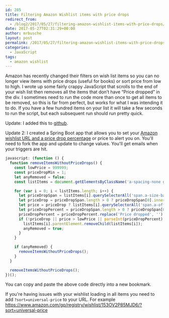 ```yaml
---
id: 285
title: Filtering Amazon Wishlist items with price drops
redirect_from:
  - /blog2/2017/05/27/filtering-amazon-wishlist-items-with-price-drops/
date: 2017-05-27T02:31:29+00:00
author: mrbusche
layout: post
permalink: /2017/05/27/filtering-amazon-wishlist-items-with-price-drops/
categories:
  - JavaScript
tags:
  - amazon wishlist
---
```


Amazon has recently changed their filters on wish list items so you can no longer view items with price drops (useful for books) or sort price from low to high. I wrote up some fairly crappy JavaScript that scrolls to the end of your wish list then removes all the items that don&#8217;t have &#8220;Price dropped&#8221; in the div. I sometimes need to run the code more than once to get all items to be removed, so this is far from perfect, but works for what I was intending it to do. If you have a few hundred items on your list it will take a few seconds to run the script, but each subsequent run should run pretty quick.

Update: I added this to [github](https://github.com/mrbusche/amazonPriceDrops).

Update 2: I created a Spring Boot app that allows you to set your [Amazon wishlist URL and a price drop percentage](https://github.com/mrbusche/amazon-price-checker) or price to alert you on. You'll need to fork the app and update to change values. You'll get emails when your triggers are hit.

```javascript
javascript: (function () {
  function removeItemsWithoutPriceDrops() {
    const lowPrice = 999999;
    const priceDropMin = 1;
    let anyRemoved = false;
    const listItems = document.getElementsByClassName('a-spacing-none g-item-sortable');

    for (var i = 0; i < listItems.length; i++) {
      let priceDropSpan = listItems[i].querySelectorAll('span.a-size-base.a-color-base');
      let priceDrop = priceDropSpan.length > 0 ? priceDropSpan[0].innerText.startsWith('Price dropped') : false;
      let price = priceDrop ? listItems[i].querySelectorAll('span.a-offscreen') : 0;
      let priceDropPercent = priceDropSpan.length > 0 ? priceDropSpan[0].innerText : '';
      priceDropPercent = priceDropPercent.replace('Price dropped', '').replace('% since added', '');
      if (!priceDrop || price > lowPrice || parseInt(priceDropPercent) < priceDropMin) {
        listItems[i].parentElement.removeChild(listItems[i]);
        anyRemoved = true;
      }
    }

    if (anyRemoved) {
      removeItemsWithoutPriceDrops();
    }
  }

  removeItemsWithoutPriceDrops();
})();
```

You can copy and paste the above code directly into a new bookmark.

If you're having issues with your wishlist loading in all items you need to add `?sort=universal-price` to your URL. For example <https://www.amazon.com/gp/registry/wishlist/153OV2P85MJD6/?sort=universal-price>
